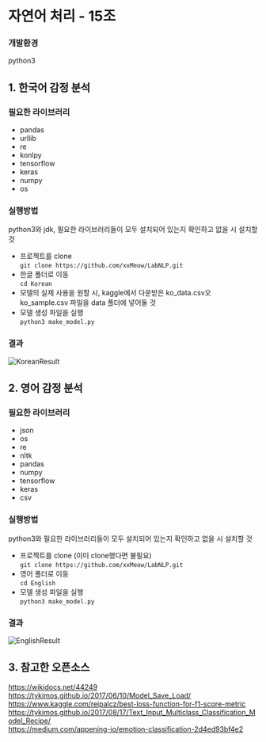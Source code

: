 # 자연어 처리 - 15조

### 개발환경
python3

## 1. 한국어 감정 분석

### 필요한 라이브러리

- pandas
- urllib
- re
- konlpy
- tensorflow
- keras
- numpy
- os

### 실행방법
python3와 jdk, 필요한 라이브러리들이 모두 설치되어 있는지 확인하고 없을 시 설치할 것
- 프로젝트를 clone <br>
``` git clone https://github.com/xxMeow/LabNLP.git ``` <br>
- 한글 폴더로 이동 <br>
``` cd Korean ``` <br>
- 모델의 실제 사용을 원할 시, kaggle에서 다운받은 ko_data.csv오 ko_sample.csv 파일을 data 폴더에 넣어둘 것
- 모델 생성 파일을 실행 <br>
``` python3 make_model.py ``` <br>

### 결과
![KoreanResult](./image/korean_result.png)

## 2. 영어 감정 분석

### 필요한 라이브러리

- json
- os
- re
- nltk
- pandas
- numpy
- tensorflow
- keras
- csv

### 실행방법
python3와 필요한 라이브러리들이 모두 설치되어 있는지 확인하고 없을 시 설치할 것
- 프로젝트를 clone (이미 clone했다면 불필요)<br>
``` git clone https://github.com/xxMeow/LabNLP.git ``` <br>
- 영어 폴더로 이동 <br>
``` cd English ``` <br>
- 모델 생성 파일을 실행 <br>
``` python3 make_model.py ``` <br>

### 결과
![EnglishResult](./image/english_result.png)

## 3. 참고한 오픈소스
https://wikidocs.net/44249 <br>
https://tykimos.github.io/2017/06/10/Model_Save_Load/ <br>
https://www.kaggle.com/rejpalcz/best-loss-function-for-f1-score-metric <br>
https://tykimos.github.io/2017/08/17/Text_Input_Multiclass_Classification_Model_Recipe/ <br>
https://medium.com/appening-io/emotion-classification-2d4ed93bf4e2

